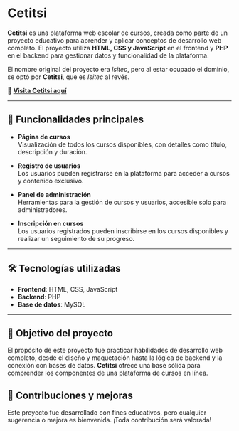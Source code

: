 # Cetitsi

**Cetitsi** es una plataforma web escolar de cursos, creada como parte de un proyecto educativo para aprender y aplicar conceptos de desarrollo web completo. El proyecto utiliza **HTML, CSS y JavaScript** en el frontend y **PHP** en el backend para gestionar datos y funcionalidad de la plataforma. 

El nombre original del proyecto era *Isitec*, pero al estar ocupado el dominio, se optó por **Cetitsi**, que es *Isitec* al revés.

🔗 **[Visita Cetitsi aquí](https://www.cetisi.cat/)**

---

## 🚀 Funcionalidades principales

- **Página de cursos**  
  Visualización de todos los cursos disponibles, con detalles como título, descripción y duración.

- **Registro de usuarios**  
  Los usuarios pueden registrarse en la plataforma para acceder a cursos y contenido exclusivo.

- **Panel de administración**  
  Herramientas para la gestión de cursos y usuarios, accesible solo para administradores.

- **Inscripción en cursos**  
  Los usuarios registrados pueden inscribirse en los cursos disponibles y realizar un seguimiento de su progreso.

---

## 🛠️ Tecnologías utilizadas

- **Frontend**: HTML, CSS, JavaScript
- **Backend**: PHP
- **Base de datos**: MySQL

---

## 🎯 Objetivo del proyecto

El propósito de este proyecto fue practicar habilidades de desarrollo web completo, desde el diseño y maquetación hasta la lógica de backend y la conexión con bases de datos. **Cetitsi** ofrece una base sólida para comprender los componentes de una plataforma de cursos en línea.

## 📝 Contribuciones y mejoras

Este proyecto fue desarrollado con fines educativos, pero cualquier sugerencia o mejora es bienvenida. ¡Toda contribución será valorada!
